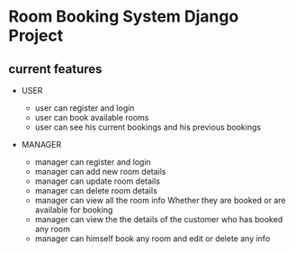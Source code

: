 # Room Booking System Django Project
## current features
* USER
  * user can register and login
  * user can book available rooms 
  * user can see his current bookings and his previous bookings
 
* MANAGER
    * manager can register and login
    * manager can add new room details
    * manager can update room details
    * manager can delete room details
    * manager can view all the room info Whether they are booked or are available for booking
    * manager can view the the details of the customer who has booked any room
    * manager can himself book any room and edit or delete any info 

